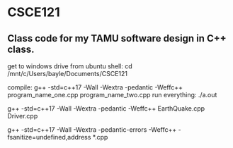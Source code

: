 # CSCE121

## Class code for my TAMU software design in C++ class.


get to windows drive from ubuntu shell: cd /mnt/c/Users/bayle/Documents/CSCE121

compile: g++ -std=c++17 -Wall -Wextra -pedantic -Weffc++ program_name_one.cpp program_name_two.cpp
run everything: ./a.out


g++ -std=c++17 -Wall -Wextra -pedantic -Weffc++ EarthQuake.cpp Driver.cpp

g++ -std=c++17 -Wall -Wextra -pedantic-errors -Weffc++ -fsanitize=undefined,address *.cpp

